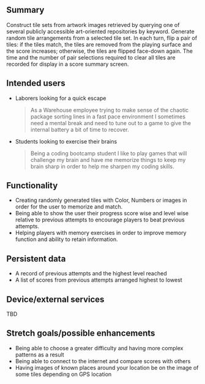 ## Summary

Construct tile sets from artwork images retrieved by querying one of several publicly accessible art-oriented repositories by keyword. Generate random tile arrangements from a selected tile set. In each turn, flip a pair of tiles: if the tiles match, the tiles are removed from the playing surface and the score increases; otherwise, the tiles are flipped face-down again. The time and the number of pair selections required to clear all tiles are recorded for display in a score summary screen.

## Intended users

* Laborers looking for a quick escape 

    > As a Warehouse employee trying to make sense of the chaotic package sorting lines in a fast pace environment I sometimes need a mental break and need to tune out to a game to give the internal battery a bit of time to recover.

* Students looking to exercise their brains 
    > Being a coding bootcamp student I like to play games that will challenge my brain and have me memorize things to keep my brain sharp in order to help me sharpen my coding skills.

## Functionality

* Creating randomly generated tiles with Color, Numbers or images in order for the user to memorize and match.
* Being able to show the user their progress score wise and level wise relative to previous attempts to encourage players to beat previous attempts.
* Helping players with memory exercises in order to improve memory function and ability to retain information.

## Persistent data

* A record of previous attempts and the highest level reached
* A list of scores from previous attempts arranged highest to lowest    

## Device/external services

TBD

## Stretch goals/possible enhancements 

* Being able to choose a greater difficulty and having more complex patterns as a result 
* Being able to connect to the internet and compare scores with others 
* Having images of known places around your location be on the image of some tiles depending on GPS location
